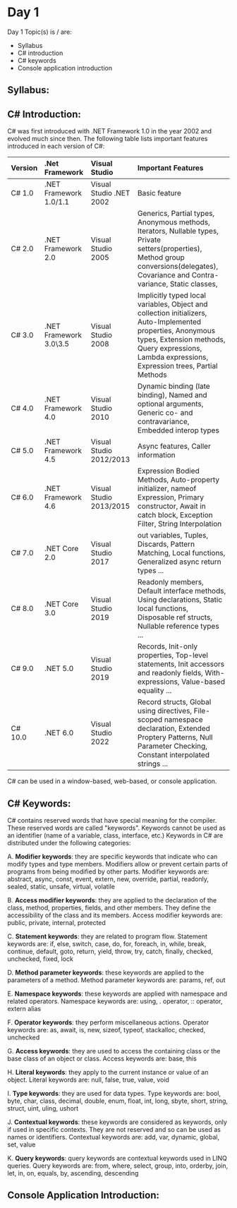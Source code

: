 # Day 1 

Day 1 Topic(s) is / are:

- Syllabus
- C# introduction
- C# keywords
- Console application introduction


## Syllabus:

## C# Introduction:

C# was first introduced with .NET Framework 1.0 in the year 2002 and evolved much since then. The following table lists important features introduced in each version of C#:

|Version|.Net Framework|Visual Studio|Important Features|
|:---|:---|:---|:---|
| C# 1.0 | .NET Framework 1.0/1.1 | Visual Studio .NET 2002	| Basic feature
| C# 2.0 | .NET Framework 2.0 | Visual Studio 2005 | Generics, Partial types, Anonymous methods, Iterators, Nullable types, Private setters(properties), Method group conversions(delegates), Covariance and Contra-variance, Static classes,
| C# 3.0 | .NET Framework 3.0\3.5 | Visual Studio 2008 | Implicitly typed local variables, Object and collection initializers, Auto-Implemented properties, Anonymous types, Extension methods, Query expressions, Lambda expressions, Expression trees, Partial Methods
| C# 4.0 | .NET Framework 4.0 | Visual Studio 2010 | Dynamic binding (late binding), Named and optional arguments, Generic co- and contravariance, Embedded interop types
| C# 5.0 | .NET Framework 4.5 | Visual Studio 2012/2013	| Async features, Caller information
| C# 6.0 | .NET Framework 4.6 | Visual Studio 2013/2015 | Expression Bodied Methods, Auto-property initializer, nameof Expression, Primary constructor, Await in catch block, Exception Filter, String Interpolation
| C# 7.0 | .NET Core 2.0 | Visual Studio 2017 | out variables, Tuples, Discards, Pattern Matching, Local functions, Generalized async return types ...
| C# 8.0 | .NET Core 3.0 | Visual Studio 2019 | Readonly members, Default interface methods, Using declarations, Static local functions, Disposable ref structs, Nullable reference types ...
| C# 9.0 | .NET 5.0 | Visual Studio 2019 | Records, Init-only properties, Top-level statements, Init accessors and readonly fields, With-expressions, Value-based equality ...
| C# 10.0| .NET 6.0 | Visual Studio 2022 | Record structs, Global using directives, File-scoped namespace declaration, Extended Proptery Patterns, Null Parameter Checking, Constant interpolated strings ...

C# can be used in a window-based, web-based, or console application.

## C# Keywords:

C# contains reserved words that have special meaning for the compiler. These reserved words are called "keywords".
Keywords cannot be used as an identifier (name of a variable, class, interface, etc.)
Keywords in C# are distributed under the following categories:

A. **Modifier keywords**: they are specific keywords that indicate who can modify types and type members. Modifiers allow or prevent certain parts of programs from being modified by other parts.
Modifier keywords are: abstract, async, const, event, extern, new, override, partial, readonly, sealed, static, unsafe, virtual, volatile

B. **Access modifier keywords**: they are applied to the declaration of the class, method, properties, fields, and other members. They define the accessibility of the class and its members.
Access modifier keywords are: public, private, internal, protected

C. **Statement keywords**: they are related to program flow.
Statement keywords are: if, else, switch, case, do, for, foreach, in, while, break, continue, default, goto, return, yield, throw, try, catch, finally, checked, unchecked, fixed, lock

D. **Method parameter keywords**: these keywords are applied to the parameters of a method.
Method parameter keywords are: params, ref, out

E. **Namespace keywords**: these keywords are applied with namespace and related operators.
Namespace keywords are: using, . operator, :: operator, extern alias

F. **Operator keywords**: they perform miscellaneous actions.
Operator keywords are: as, await, is, new, sizeof, typeof, stackalloc, checked, unchecked

G. **Access keywords**: they are used to access the containing class or the base class of an object or class.
Access keywords are: base, this

H. **Literal keywords**: they apply to the current instance or value of an object.
Literal keywords are: null, false, true, value, void

I. **Type keywords**: they are used for data types.
Type keywords are: bool, byte, char, class, decimal, double, enum, float, int, long, sbyte, short, string, struct, uint, uling, ushort

J. **Contextual keywords**: these keywords are considered as keywords, only if used in specific contexts. They are not reserved and so can be used as names or identifiers.
Contextual keywords are: add, var, dynamic, global, set, value

K. **Query keywords**: query keywords are contextual keywords used in LINQ queries.
Query keywords are: from, where, select, group, into, orderby, join, let, in, on, equals, by, ascending, descending

## Console Application Introduction: